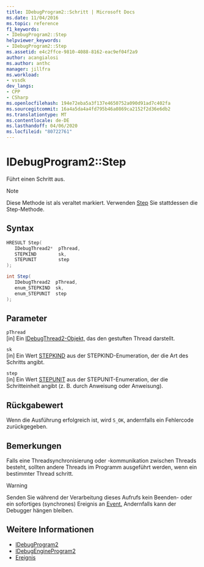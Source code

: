 ```yaml
---
title: IDebugProgram2::Schritt | Microsoft Docs
ms.date: 11/04/2016
ms.topic: reference
f1_keywords:
- IDebugProgram2::Step
helpviewer_keywords:
- IDebugProgram2::Step
ms.assetid: e4c2ffce-9810-4088-8162-eac9ef04f2a9
author: acangialosi
ms.author: anthc
manager: jillfra
ms.workload:
- vssdk
dev_langs:
- CPP
- CSharp
ms.openlocfilehash: 194e72eba5a3f137e4650752a090d91ad7c402fa
ms.sourcegitcommit: 16a4a5da4a4fd795b46a0869ca2152f2d36e6db2
ms.translationtype: MT
ms.contentlocale: de-DE
ms.lasthandoff: 04/06/2020
ms.locfileid: "80722761"
---
```

# <a name="idebugprogram2step"></a>IDebugProgram2::Step
Führt einen Schritt aus.

> [!NOTE]
> Diese Methode ist als veraltet markiert. Verwenden [Step](../../../extensibility/debugger/reference/idebugprocess3-step.md) Sie stattdessen die Step-Methode.

## <a name="syntax"></a>Syntax

```cpp
HRESULT Step( 
   IDebugThread2*  pThread,
   STEPKIND        sk,
   STEPUNIT        step
);
```

```csharp
int Step( 
   IDebugThread2  pThread,
   enum_STEPKIND  sk,
   enum_STEPUNIT  step
);
```

## <a name="parameters"></a>Parameter
`pThread`\
[in] Ein [IDebugThread2-Objekt,](../../../extensibility/debugger/reference/idebugthread2.md) das den gestuften Thread darstellt.

`sk`\
[in] Ein Wert [STEPKIND](../../../extensibility/debugger/reference/stepkind.md) aus der STEPKIND-Enumeration, der die Art des Schritts angibt.

`step`\
[in] Ein Wert [STEPUNIT](../../../extensibility/debugger/reference/stepunit.md) aus der STEPUNIT-Enumeration, der die Schritteinheit angibt (z. B. durch Anweisung oder Anweisung).

## <a name="return-value"></a>Rückgabewert
 Wenn die Ausführung erfolgreich ist, wird `S_OK`, andernfalls ein Fehlercode zurückgegeben.

## <a name="remarks"></a>Bemerkungen
 Falls eine Threadsynchronisierung oder -kommunikation zwischen Threads besteht, sollten andere Threads im Programm ausgeführt werden, wenn ein bestimmter Thread schritt.

> [!WARNING]
> Senden Sie während der Verarbeitung dieses Aufrufs kein Beenden- oder ein sofortiges (synchrones) Ereignis an [Event.](../../../extensibility/debugger/reference/idebugeventcallback2-event.md) Andernfalls kann der Debugger hängen bleiben.

## <a name="see-also"></a>Weitere Informationen
- [IDebugProgram2](../../../extensibility/debugger/reference/idebugprogram2.md)
- [IDebugEngineProgram2](../../../extensibility/debugger/reference/idebugengineprogram2.md)
- [Ereignis](../../../extensibility/debugger/reference/idebugeventcallback2-event.md)
